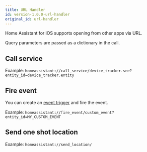 ```yaml
---
title: URL Handler
id: version-1.0.0-url-handler
original_id: url-handler
---
```


Home Assistant for iOS supports opening from other apps via URL.

Query parameters are passed as a dictionary in the call.

## Call service

Example: `homeassistant://call_service/device_tracker.see?entity_id=device_tracker.entity`

## Fire event

You can create an [event trigger](/docs/automation/trigger/#event-trigger) and fire the event.

Example: `homeassistant://fire_event/custom_event?entity_id=MY_CUSTOM_EVENT`

## Send one shot location

Example: `homeassistant://send_location/`